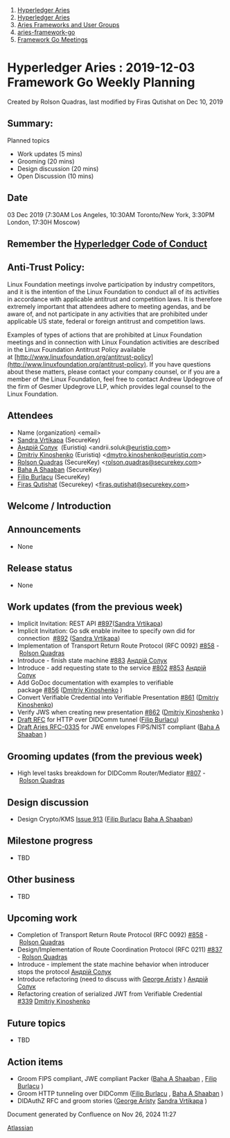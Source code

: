 1. [Hyperledger Aries](index.html)
2. [Hyperledger Aries](Hyperledger-Aries_18481154.html)
3. [Aries Frameworks and User Groups](Aries-Frameworks-and-User-Groups_18481290.html)
4. [aries-framework-go](aries-framework-go_18481606.html)
5. [Framework Go Meetings](Framework-Go-Meetings_18482076.html)

# Hyperledger Aries : 2019-12-03 Framework Go Weekly Planning

Created by Rolson Quadras, last modified by Firas Qutishat on Dec 10, 2019

## Summary:

Planned topics

- Work updates (5 mins)
- Grooming (20 mins)
- Design discussion (20 mins)
- Open Discussion (10 mins)

## Date

03 Dec 2019 (7:30AM Los Angeles, 10:30AM Toronto/New York, 3:30PM London, 17:30H Moscow)

## Remember the [Hyperledger Code of Conduct](https://lf-hyperledger.atlassian.net/wiki/display/HYP/Hyperledger+Code+of+Conduct)

## Anti-Trust Policy:

Linux Foundation meetings involve participation by industry competitors, and it is the intention of the Linux Foundation to conduct all of its activities in accordance with applicable antitrust and competition laws. It is therefore extremely important that attendees adhere to meeting agendas, and be aware of, and not participate in any activities that are prohibited under applicable US state, federal or foreign antitrust and competition laws.

Examples of types of actions that are prohibited at Linux Foundation meetings and in connection with Linux Foundation activities are described in the Linux Foundation Antitrust Policy available at [http://www.linuxfoundation.org/antitrust-policy](http://www.linuxfoundation.org/antitrust-policy). If you have questions about these matters, please contact your company counsel, or if you are a member of the Linux Foundation, feel free to contact Andrew Updegrove of the firm of Gesmer Updegrove LLP, which provides legal counsel to the Linux Foundation.

## Attendees

- Name (organization) &lt;email&gt;
- [Sandra Vrtikapa](https://lf-hyperledger.atlassian.net/wiki/people/712020:ce049f56-7daf-45db-9d97-8c71991da019?ref=confluence) (SecureKey)
- [Андрій Солук](https://lf-hyperledger.atlassian.net/wiki/people/557058:944bd0fe-c47d-4ef3-b564-b2165534d406?ref=confluence)  (Euristiq) &lt;andrii.soluk@[euristiq.com](http://euristiq.com/)&gt;
- [Dmitriy Kinoshenko](https://lf-hyperledger.atlassian.net/wiki/people/557058:f8587cfb-189f-48fd-99b8-0f11f3d4fc50?ref=confluence) (Euristiq) &lt;dmytro.kinoshenko@euristiq.com&gt;
- [Rolson Quadras](https://lf-hyperledger.atlassian.net/wiki/people/622101eec88f1000682f2f68?ref=confluence) (SecureKey) &lt;rolson.quadras@securekey.com&gt;
- [Baha A Shaaban](https://lf-hyperledger.atlassian.net/wiki/people/712020:c6fcc16a-f888-4bb1-bef3-41f4da326364?ref=confluence) (SecureKey)
- [Filip Burlacu](https://lf-hyperledger.atlassian.net/wiki/people/712020:954f178b-c612-4ebd-9960-433199bfe689?ref=confluence) (SecureKey)
- [Firas Qutishat](https://lf-hyperledger.atlassian.net/wiki/people/712020:81a7fd70-5c04-4c64-80bd-5701a34d4bb8?ref=confluence) (Securekey) &lt;firas.qutishat@securekey.com&gt;

## Welcome / Introduction

## Announcements

- None

## Release status

- None

## Work updates (from the previous week)

- Implicit Invitation: REST API [#897](https://github.com/hyperledger/aries-framework-go/issues/897)([Sandra Vrtikapa](https://lf-hyperledger.atlassian.net/wiki/people/712020:ce049f56-7daf-45db-9d97-8c71991da019?ref=confluence))
- Implicit Invitation: Go sdk enable invitee to specify own did for connection  [#892](https://github.com/hyperledger/aries-framework-go/issues/892) ([Sandra Vrtikapa](https://lf-hyperledger.atlassian.net/wiki/people/712020:ce049f56-7daf-45db-9d97-8c71991da019?ref=confluence))
- Implementation of Transport Return Route Protocol (RFC 0092) [#858](https://github.com/hyperledger/aries-framework-go/issues/858) - [Rolson Quadras](https://lf-hyperledger.atlassian.net/wiki/people/622101eec88f1000682f2f68?ref=confluence)
- Introduce - finish state machine [#883](https://github.com/hyperledger/aries-framework-go/issues/883) [Андрій Солук](https://lf-hyperledger.atlassian.net/wiki/people/557058:944bd0fe-c47d-4ef3-b564-b2165534d406?ref=confluence)
- Introduce - add requesting state to the service [#802](https://github.com/hyperledger/aries-framework-go/issues/802) [#853](https://github.com/hyperledger/aries-framework-go/issues/853) [Андрій Солук](https://lf-hyperledger.atlassian.net/wiki/people/557058:944bd0fe-c47d-4ef3-b564-b2165534d406?ref=confluence)
- Add GoDoc documentation with examples to verifiable package [#856](https://github.com/hyperledger/aries-framework-go/issues/856) ([Dmitriy Kinoshenko](https://lf-hyperledger.atlassian.net/wiki/people/557058:f8587cfb-189f-48fd-99b8-0f11f3d4fc50?ref=confluence) )
- Convert Verifiable Credential into Verifiable Presentation [#861](https://github.com/hyperledger/aries-framework-go/issues/861) ([Dmitriy Kinoshenko](https://lf-hyperledger.atlassian.net/wiki/people/557058:f8587cfb-189f-48fd-99b8-0f11f3d4fc50?ref=confluence))
- Verify JWS when creating new presentation [#862](https://github.com/hyperledger/aries-framework-go/issues/862) ([Dmitriy Kinoshenko](https://lf-hyperledger.atlassian.net/wiki/people/557058:f8587cfb-189f-48fd-99b8-0f11f3d4fc50?ref=confluence) )
- [Draft RFC](https://github.com/hyperledger/aries-rfcs/compare/master...Moopli:http-over-didcomm) for HTTP over DIDComm tunnel ([Filip Burlacu](https://lf-hyperledger.atlassian.net/wiki/people/712020:954f178b-c612-4ebd-9960-433199bfe689?ref=confluence))
- [Draft Aries RFC-0335](https://github.com/hyperledger/aries-rfcs/pull/334) for JWE envelopes FIPS/NIST compliant ([Baha A Shaaban](https://lf-hyperledger.atlassian.net/wiki/people/712020:c6fcc16a-f888-4bb1-bef3-41f4da326364?ref=confluence) )

## Grooming updates (from the previous week)

- High level tasks breakdown for DIDComm Router/Mediator [#807](https://github.com/hyperledger/aries-framework-go/issues/807) - [Rolson Quadras](https://lf-hyperledger.atlassian.net/wiki/people/622101eec88f1000682f2f68?ref=confluence)

## Design discussion

- Design Crypto/KMS [Issue 913](https://github.com/hyperledger/aries-framework-go/issues/913) ([Filip Burlacu](https://lf-hyperledger.atlassian.net/wiki/people/712020:954f178b-c612-4ebd-9960-433199bfe689?ref=confluence) [Baha A Shaaban](https://lf-hyperledger.atlassian.net/wiki/people/712020:c6fcc16a-f888-4bb1-bef3-41f4da326364?ref=confluence))

## Milestone progress

- TBD

## Other business

- TBD

## Upcoming work

- Completion of Transport Return Route Protocol (RFC 0092) [#858](https://github.com/hyperledger/aries-framework-go/issues/858) - [Rolson Quadras](https://lf-hyperledger.atlassian.net/wiki/people/622101eec88f1000682f2f68?ref=confluence)
- Design/Implementation of Route Coordination Protocol (RFC 0211) [#837](https://github.com/hyperledger/aries-framework-go/issues/837) - [Rolson Quadras](https://lf-hyperledger.atlassian.net/wiki/people/622101eec88f1000682f2f68?ref=confluence)
- Introduce - implement the state machine behavior when introducer stops the protocol [Андрій Солук](https://lf-hyperledger.atlassian.net/wiki/people/557058:944bd0fe-c47d-4ef3-b564-b2165534d406?ref=confluence)
- Introduce refactoring (need to discuss with [George Aristy](https://lf-hyperledger.atlassian.net/wiki/people/712020:a54e9044-6519-4da3-84ed-b85f302c0029?ref=confluence) ) [Андрій Солук](https://lf-hyperledger.atlassian.net/wiki/people/557058:944bd0fe-c47d-4ef3-b564-b2165534d406?ref=confluence)
- Refactoring creation of serialized JWT from Verifiable Credential [#339](https://github.com/hyperledger/aries-framework-go/issues/339) [Dmitriy Kinoshenko](https://lf-hyperledger.atlassian.net/wiki/people/557058:f8587cfb-189f-48fd-99b8-0f11f3d4fc50?ref=confluence)

## Future topics

- TBD

## Action items

- Groom FIPS compliant, JWE compliant Packer ([Baha A Shaaban](https://lf-hyperledger.atlassian.net/wiki/people/712020:c6fcc16a-f888-4bb1-bef3-41f4da326364?ref=confluence) , [Filip Burlacu](https://lf-hyperledger.atlassian.net/wiki/people/712020:954f178b-c612-4ebd-9960-433199bfe689?ref=confluence) )
- Groom HTTP tunneling over DIDComm ([Filip Burlacu](https://lf-hyperledger.atlassian.net/wiki/people/712020:954f178b-c612-4ebd-9960-433199bfe689?ref=confluence) , [Baha A Shaaban](https://lf-hyperledger.atlassian.net/wiki/people/712020:c6fcc16a-f888-4bb1-bef3-41f4da326364?ref=confluence) )
- DIDAuthZ RFC and groom stories ([George Aristy](https://lf-hyperledger.atlassian.net/wiki/people/712020:a54e9044-6519-4da3-84ed-b85f302c0029?ref=confluence) [Sandra Vrtikapa](https://lf-hyperledger.atlassian.net/wiki/people/712020:ce049f56-7daf-45db-9d97-8c71991da019?ref=confluence) )

Document generated by Confluence on Nov 26, 2024 11:27

[Atlassian](http://www.atlassian.com/)
